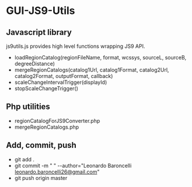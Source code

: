 # GUI-JS9-Utils

## Javascript library
js9utils.js provides high level functions wrapping JS9 API.
* loadRegionCatalog(regionFileName, format, wcssys, sourceL, sourceB, degreeDistance)
* mergeRegionCatalogs(catalog1Url, catalog1Format, catalog2Url, catalog2Format, outputFormat, callback)
* scaleChangeIntervalTrigger(displayId)
* stopScaleChangeTrigger()

## Php utilities
* regionCatalogForJS9Converter.php
* mergeRegionCatalogs.php

## Add, commit, push
* git add .
* git commit -m " " --author="Leonardo Baroncelli <leonardo.baroncelli26@gmail.com>"
* git push origin master

